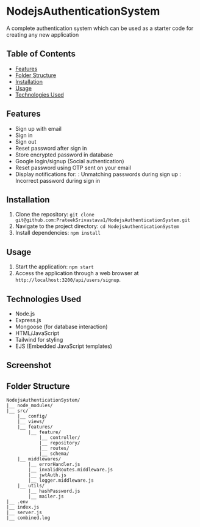 # NodejsAuthenticationSystem

A complete authentication system which can be used as a starter code for creating any new
application

## Table of Contents

- [Features](#features)
- [Folder Structure](#folder-structure)
- [Installation](#installation)
- [Usage](#usage)
- [Technologies Used](#technologies-used)

## Features

- Sign up with email
- Sign in
- Sign out
- Reset password after sign in
- Store encrypted password in database
- Google login/signup (Social authentication)
- Reset password using OTP sent on your email
- Display notifications for:
  : Unmatching passwords during sign up
  : Incorrect password during sign in

## Installation

1. Clone the repository: `git clone git@github.com:PrateekSrivastava1/NodejsAuthenticationSystem.git`
2. Navigate to the project directory: `cd NodejsAuthenticationSystem`
3. Install dependencies: `npm install`

## Usage

1. Start the application: `npm start`
2. Access the application through a web browser at `http://localhost:3200/api/users/signup`.

## Technologies Used

- Node.js
- Express.js
- Mongoose (for database interaction)
- HTML/JavaScript
- Tailwind for styling
- EJS (Embedded JavaScript templates)

## Screenshot

## Folder Structure

```plaintext
NodejsAuthenticationSystem/
|__ node_modules/
|__ src/
    |__ config/
    |__ views/
    |__ features/
        |__ feature/
            |__ controller/
            |__ repository/
            |__ routes/
            |__ schema/
    |__ middlewares/
        |__ errorHandler.js
        |__ invalidRoutes.middleware.js
        |__ jwtAuth.js
        |__ logger.middleware.js
    |__ utils/
        |__ hashPassword.js
        |__ mailer.js
|__ .env
|__ index.js
|__ server.js
|__ combined.log

```

```

```
